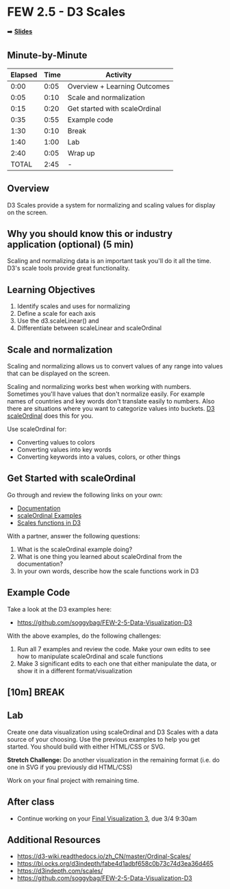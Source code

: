 <!-- .slide: data-background="./Images/header.svg" data-background-repeat="none" data-background-size="40% 40%" data-background-position="center 10%" class="header" -->
# FEW 2.5 - D3 Scales

<!-- Put a link to the slides so that students can find them -->

➡️ [**Slides**](https://make-school-courses.github.io/FEW-2.5-Data-Visualization-and-Web-Graphics/Slides/Lesson-10.html ':ignore')

<!-- > -->

## Minute-by-Minute

| **Elapsed** | **Time**  | **Activity**              |
| ----------- | --------- | ------------------------- |
| 0:00        | 0:05      | Overview + Learning Outcomes                |
| 0:05        | 0:10      | Scale and normalization                  |
| 0:15        | 0:20      | Get started with scaleOrdinal       |
| 0:35        | 0:55      | Example code                     |
| 1:30        | 0:10      | Break      |
| 1:40        | 1:00      | Lab      |
| 2:40        | 0:05      | Wrap up  |
| TOTAL       | 2:45      | -                         |


<!-- > -->

## Overview

D3 Scales provide a system for normalizing and scaling values for display on the screen.

<!-- > -->

## Why you should know this or industry application (optional) (5 min)

Scaling and normalizing data is an important task you'll do it all the time. D3's scale tools provide great functionality.

<!-- > -->

## Learning Objectives

1. Identify scales and uses for normalizing
1. Define a scale for each axis
1. Use the d3.scaleLinear() and
1. Differentiate between scaleLinear and scaleOrdinal

<!-- > -->

## Scale and normalization

Scaling and normalizing allows us to convert values of any range into values that can be displayed on the screen.

Scaling and normalizing works best when working with numbers. Sometimes you'll have values that don't normalize easily. For example names of countries and key words don't translate easily to numbers. Also there are situations where you want to categorize values into buckets. [D3 scaleOrdinal](https://observablehq.com/@d3/d3-scaleordinal) does this for you.

<!-- v -->

Use scaleOrdinal for:

- Converting values to colors
- Converting values into key words
- Converting keywords into a values, colors, or other things

<!-- > -->

## Get Started with scaleOrdinal

Go through and review the following links on your own:

- [Documentation](https://d3-wiki.readthedocs.io/zh_CN/master/Ordinal-Scales/)
- [scaleOrdinal Examples](https://bl.ocks.org/d3indepth/fabe4d1adbf658c0b73c74d3ea36d465)
- [Scales functions in D3](https://d3indepth.com/scales/)

With a partner, answer the following questions:

1. What is the scaleOrdinal example doing?
1. What is one thing you learned about scaleOrdinal from the documentation?
1. In your own words, describe how the scale functions work in D3

<!-- > -->

## Example Code

Take a look at the D3 examples here:

- https://github.com/soggybag/FEW-2-5-Data-Visualization-D3

With the above examples, do the following challenges:

1. Run all 7 examples and review the code. Make your own edits to see how to manipulate scaleOrdinal and scale functions
1. Make 3 significant edits to each one that either manipulate the data, or show it in a different format/visualization

<!-- > -->

<!-- .slide: data-background="#087CB8" -->
## [**10m**] BREAK

<!-- > -->

## Lab

Create one data visualization using scaleOrdinal and D3 Scales with a data source of your choosing. Use the previous examples to help you get started. You should build with either HTML/CSS or SVG.

**Stretch Challenge:** Do another visualization in the remaining format (i.e. do one in SVG if you previously did HTML/CSS)

Work on your final project with remaining time.

<!-- > -->

## After class

- Continue working on your [Final Visualization 3](Assignments/Data-Visualization-3.md), due 3/4 9:30am

<!-- > -->

## Additional Resources

- https://d3-wiki.readthedocs.io/zh_CN/master/Ordinal-Scales/
- https://bl.ocks.org/d3indepth/fabe4d1adbf658c0b73c74d3ea36d465
- https://d3indepth.com/scales/
- https://github.com/soggybag/FEW-2-5-Data-Visualization-D3
